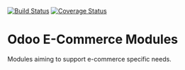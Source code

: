 [![Build Status](https://travis-ci.org/OCA/e-commerce.svg?branch=master)](https://travis-ci.org/OCA/e-commerce)
[![Coverage Status](https://img.shields.io/coveralls/OCA/e-commerce.svg)](https://coveralls.io/r/OCA/e-commerce?branch=master)

Odoo E-Commerce Modules
=======================

Modules aiming to support e-commerce specific needs.
